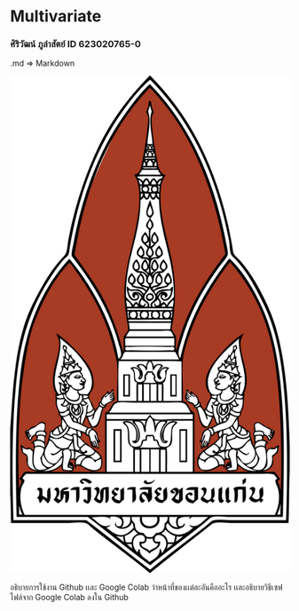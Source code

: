 # Multivariate

### ศิริวัฒน์ ภูลำสัตย์ ID 623020765-0

.md => Markdown

![kku_logo](Th_color.png)

อธิบายการใช้งาน Github เเละ Google Colab ว่าหน้าที่ของเเต่ละอันคืออะไร เเละอธิบายวิธีเซฟไฟล์จาก Google Colab ลงใน Github
